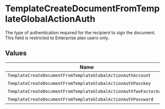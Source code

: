 # TemplateCreateDocumentFromTemplateGlobalActionAuth

The type of authentication required for the recipient to sign the document. This field is restricted to Enterprise plan users only.


## Values

| Name                                                              | Value                                                             |
| ----------------------------------------------------------------- | ----------------------------------------------------------------- |
| `TemplateCreateDocumentFromTemplateGlobalActionAuthAccount`       | ACCOUNT                                                           |
| `TemplateCreateDocumentFromTemplateGlobalActionAuthPasskey`       | PASSKEY                                                           |
| `TemplateCreateDocumentFromTemplateGlobalActionAuthTwoFactorAuth` | TWO_FACTOR_AUTH                                                   |
| `TemplateCreateDocumentFromTemplateGlobalActionAuthPassword`      | PASSWORD                                                          |